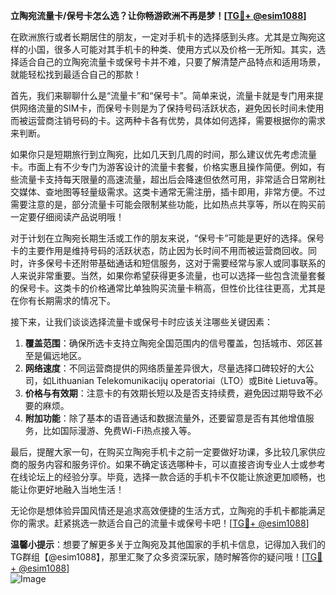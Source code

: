 **立陶宛流量卡/保号卡怎么选？让你畅游欧洲不再是梦！[[TG💪+ @esim1088](https://t.me/s/esim1088)]**

在欧洲旅行或者长期居住的朋友，一定对手机卡的选择感到头疼。尤其是立陶宛这样的小国，很多人可能对其手机卡的种类、使用方式以及价格一无所知。其实，选择适合自己的立陶宛流量卡或保号卡并不难，只要了解清楚产品特点和适用场景，就能轻松找到最适合自己的那款！

首先，我们来聊聊什么是“流量卡”和“保号卡”。简单来说，流量卡就是专门用来提供网络流量的SIM卡，而保号卡则是为了保持号码活跃状态，避免因长时间未使用而被运营商注销号码的卡。这两种卡各有优势，具体如何选择，需要根据你的需求来判断。

如果你只是短期旅行到立陶宛，比如几天到几周的时间，那么建议优先考虑流量卡。市面上有不少专门为游客设计的流量卡套餐，价格实惠且操作简便。例如，有些流量卡支持每天限量的高速流量，超出后会降速但依然可用，非常适合日常刷社交媒体、查地图等轻量级需求。这类卡通常无需注册，插卡即用，非常方便。不过需要注意的是，部分流量卡可能会限制某些功能，比如热点共享等，所以在购买前一定要仔细阅读产品说明哦！

对于计划在立陶宛长期生活或工作的朋友来说，“保号卡”可能是更好的选择。保号卡的主要作用是维持号码的活跃状态，防止因为长时间不用而被运营商回收。同时，许多保号卡还附带基础通话和短信服务，这对于需要经常与家人或同事联系的人来说非常重要。当然，如果你希望获得更多流量，也可以选择一些包含流量套餐的保号卡。这类卡的价格通常比单独购买流量卡稍高，但性价比往往更高，尤其是在你有长期需求的情况下。

接下来，让我们谈谈选择流量卡或保号卡时应该关注哪些关键因素：

1. **覆盖范围**：确保所选卡支持立陶宛全国范围内的信号覆盖，包括城市、郊区甚至是偏远地区。
2. **网络速度**：不同运营商提供的网络质量差异很大，尽量选择口碑较好的大公司，如Lithuanian Telekomunikacijų operatoriai（LTO）或Bitė Lietuva等。
3. **价格与有效期**：注意卡的有效期长短以及是否支持续费，避免因过期导致不必要的麻烦。
4. **附加功能**：除了基本的语音通话和数据流量外，还要留意是否有其他增值服务，比如国际漫游、免费Wi-Fi热点接入等。

最后，提醒大家一句，在购买立陶宛手机卡之前一定要做好功课，多比较几家供应商的服务内容和服务评价。如果不确定该选哪种卡，可以直接咨询专业人士或参考在线论坛上的经验分享。毕竟，选择一款合适的手机卡不仅能让旅途更加顺畅，也能让你更好地融入当地生活！

无论你是想体验异国风情还是追求高效便捷的生活方式，立陶宛的手机卡都能满足你的需求。赶紧挑选一款适合自己的流量卡或保号卡吧！[[TG💪+ @esim1088](https://t.me/s/esim1088)]

**温馨小提示**：想要了解更多关于立陶宛及其他国家的手机卡信息，记得加入我们的TG群组【@esim1088】，那里汇聚了众多资深玩家，随时解答你的疑问哦！[[TG💪+ @esim1088](https://t.me/s/esim1088)]  
![Image](https://i.postimg.cc/4NQfJmqS/Snipaste-2025-05-13-00-14-12.png)